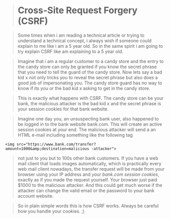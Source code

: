 


># Cross-Site Request Forgery (CSRF)

> Some times when i am reading a technical article or trying to understand a technical concept, i always wish if someone could explain to me like i am a 5 year old.
>So in the same spirit i am going to try explain CSRF like am explaining to a 5 year old.

> Imagine that i am a regular customer to a candy store and the entry to the candy store can only be granted if you know the secret phrase that you need to tell the guard of the candy store.
> Now lets say a bad kid x not only tricks you to reveal the secret phrase but also does a good job of impersonating you. The candy store guard has no way to know if its you or the bad kid x asking to get in the candy store.

>This is exactly what happens  with CSRF.  The candy  store can be your bank, the malicious attacker is the bad kid x and the secret phrase is your session cookies for that bank website.

>Imagine one day you, an unsuspecting bank user, also happened to be logged in to the bank website bank.com. This will create an active session cookies at your end.
> The malicious attacker will send a an HTML e-mail including something like the following tag

    <img src="https://www.bank.com/transfer?amount=1000&amp;destination=malicious -attacker">
> not just to you but to 100s other bank customers.
>  If you have a web mail client that loads images automatically, which is practically every web mail client nowadays, the transfer request will be made from your browser using your IP address and _your bank.com session cookies_, exactly as if you made the request yourself.
>  Your browser just paid $1000 to the malicious attacker.
>  And this could get much worse if the attacker can change the valid email or the password to your bank account website.

> So in plain simple words this is how CSRF works. Always be careful how you handle your cookies. ;)
<!--stackedit_data:
eyJoaXN0b3J5IjpbMjAyMzcyMTFdfQ==
-->